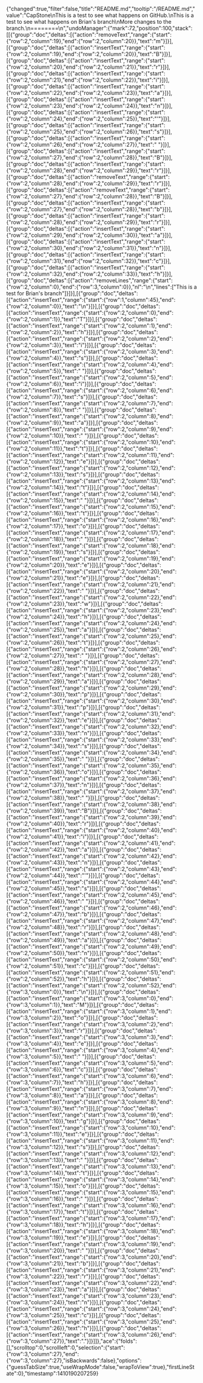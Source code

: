 {"changed":true,"filter":false,"title":"README.md","tooltip":"/README.md","value":"CapStone\nThis is a test to see what happens on GitHub.\nThis is a test to see what happens on Brian's branch\nMore changes to the branch.\n========\n","undoManager":{"mark":72,"position":100,"stack":[[{"group":"doc","deltas":[{"action":"removeText","range":{"start":{"row":2,"column":19},"end":{"row":2,"column":20}},"text":"m"}]}],[{"group":"doc","deltas":[{"action":"insertText","range":{"start":{"row":2,"column":19},"end":{"row":2,"column":20}},"text":"B"}]}],[{"group":"doc","deltas":[{"action":"insertText","range":{"start":{"row":2,"column":20},"end":{"row":2,"column":21}},"text":"r"}]}],[{"group":"doc","deltas":[{"action":"insertText","range":{"start":{"row":2,"column":21},"end":{"row":2,"column":22}},"text":"i"}]}],[{"group":"doc","deltas":[{"action":"insertText","range":{"start":{"row":2,"column":22},"end":{"row":2,"column":23}},"text":"a"}]}],[{"group":"doc","deltas":[{"action":"insertText","range":{"start":{"row":2,"column":23},"end":{"row":2,"column":24}},"text":"n"}]}],[{"group":"doc","deltas":[{"action":"insertText","range":{"start":{"row":2,"column":24},"end":{"row":2,"column":25}},"text":"'"}]}],[{"group":"doc","deltas":[{"action":"insertText","range":{"start":{"row":2,"column":25},"end":{"row":2,"column":26}},"text":"s"}]}],[{"group":"doc","deltas":[{"action":"insertText","range":{"start":{"row":2,"column":26},"end":{"row":2,"column":27}},"text":" "}]}],[{"group":"doc","deltas":[{"action":"insertText","range":{"start":{"row":2,"column":27},"end":{"row":2,"column":28}},"text":"B"}]}],[{"group":"doc","deltas":[{"action":"insertText","range":{"start":{"row":2,"column":28},"end":{"row":2,"column":29}},"text":"r"}]}],[{"group":"doc","deltas":[{"action":"removeText","range":{"start":{"row":2,"column":28},"end":{"row":2,"column":29}},"text":"r"}]}],[{"group":"doc","deltas":[{"action":"removeText","range":{"start":{"row":2,"column":27},"end":{"row":2,"column":28}},"text":"B"}]}],[{"group":"doc","deltas":[{"action":"insertText","range":{"start":{"row":2,"column":27},"end":{"row":2,"column":28}},"text":"b"}]}],[{"group":"doc","deltas":[{"action":"insertText","range":{"start":{"row":2,"column":28},"end":{"row":2,"column":29}},"text":"r"}]}],[{"group":"doc","deltas":[{"action":"insertText","range":{"start":{"row":2,"column":29},"end":{"row":2,"column":30}},"text":"a"}]}],[{"group":"doc","deltas":[{"action":"insertText","range":{"start":{"row":2,"column":30},"end":{"row":2,"column":31}},"text":"n"}]}],[{"group":"doc","deltas":[{"action":"insertText","range":{"start":{"row":2,"column":31},"end":{"row":2,"column":32}},"text":"c"}]}],[{"group":"doc","deltas":[{"action":"insertText","range":{"start":{"row":2,"column":32},"end":{"row":2,"column":33}},"text":"h"}]}],[{"group":"doc","deltas":[{"action":"removeLines","range":{"start":{"row":2,"column":0},"end":{"row":3,"column":0}},"nl":"\n","lines":["This is a test for Brian's branch"]}]}],[{"group":"doc","deltas":[{"action":"insertText","range":{"start":{"row":1,"column":45},"end":{"row":2,"column":0}},"text":"\n"}]}],[{"group":"doc","deltas":[{"action":"insertText","range":{"start":{"row":2,"column":0},"end":{"row":2,"column":1}},"text":"T"}]}],[{"group":"doc","deltas":[{"action":"insertText","range":{"start":{"row":2,"column":1},"end":{"row":2,"column":2}},"text":"h"}]}],[{"group":"doc","deltas":[{"action":"insertText","range":{"start":{"row":2,"column":2},"end":{"row":2,"column":3}},"text":"i"}]}],[{"group":"doc","deltas":[{"action":"insertText","range":{"start":{"row":2,"column":3},"end":{"row":2,"column":4}},"text":"s"}]}],[{"group":"doc","deltas":[{"action":"insertText","range":{"start":{"row":2,"column":4},"end":{"row":2,"column":5}},"text":" "}]}],[{"group":"doc","deltas":[{"action":"insertText","range":{"start":{"row":2,"column":5},"end":{"row":2,"column":6}},"text":"i"}]}],[{"group":"doc","deltas":[{"action":"insertText","range":{"start":{"row":2,"column":6},"end":{"row":2,"column":7}},"text":"s"}]}],[{"group":"doc","deltas":[{"action":"insertText","range":{"start":{"row":2,"column":7},"end":{"row":2,"column":8}},"text":" "}]}],[{"group":"doc","deltas":[{"action":"insertText","range":{"start":{"row":2,"column":8},"end":{"row":2,"column":9}},"text":"a"}]}],[{"group":"doc","deltas":[{"action":"insertText","range":{"start":{"row":2,"column":9},"end":{"row":2,"column":10}},"text":" "}]}],[{"group":"doc","deltas":[{"action":"insertText","range":{"start":{"row":2,"column":10},"end":{"row":2,"column":11}},"text":"t"}]}],[{"group":"doc","deltas":[{"action":"insertText","range":{"start":{"row":2,"column":11},"end":{"row":2,"column":12}},"text":"e"}]}],[{"group":"doc","deltas":[{"action":"insertText","range":{"start":{"row":2,"column":12},"end":{"row":2,"column":13}},"text":"s"}]}],[{"group":"doc","deltas":[{"action":"insertText","range":{"start":{"row":2,"column":13},"end":{"row":2,"column":14}},"text":"t"}]}],[{"group":"doc","deltas":[{"action":"insertText","range":{"start":{"row":2,"column":14},"end":{"row":2,"column":15}},"text":" "}]}],[{"group":"doc","deltas":[{"action":"insertText","range":{"start":{"row":2,"column":15},"end":{"row":2,"column":16}},"text":"t"}]}],[{"group":"doc","deltas":[{"action":"insertText","range":{"start":{"row":2,"column":16},"end":{"row":2,"column":17}},"text":"o"}]}],[{"group":"doc","deltas":[{"action":"insertText","range":{"start":{"row":2,"column":17},"end":{"row":2,"column":18}},"text":" "}]}],[{"group":"doc","deltas":[{"action":"insertText","range":{"start":{"row":2,"column":18},"end":{"row":2,"column":19}},"text":"s"}]}],[{"group":"doc","deltas":[{"action":"insertText","range":{"start":{"row":2,"column":19},"end":{"row":2,"column":20}},"text":"e"}]}],[{"group":"doc","deltas":[{"action":"insertText","range":{"start":{"row":2,"column":20},"end":{"row":2,"column":21}},"text":"e"}]}],[{"group":"doc","deltas":[{"action":"insertText","range":{"start":{"row":2,"column":21},"end":{"row":2,"column":22}},"text":" "}]}],[{"group":"doc","deltas":[{"action":"insertText","range":{"start":{"row":2,"column":22},"end":{"row":2,"column":23}},"text":"w"}]}],[{"group":"doc","deltas":[{"action":"insertText","range":{"start":{"row":2,"column":23},"end":{"row":2,"column":24}},"text":"h"}]}],[{"group":"doc","deltas":[{"action":"insertText","range":{"start":{"row":2,"column":24},"end":{"row":2,"column":25}},"text":"a"}]}],[{"group":"doc","deltas":[{"action":"insertText","range":{"start":{"row":2,"column":25},"end":{"row":2,"column":26}},"text":"t"}]}],[{"group":"doc","deltas":[{"action":"insertText","range":{"start":{"row":2,"column":26},"end":{"row":2,"column":27}},"text":" "}]}],[{"group":"doc","deltas":[{"action":"insertText","range":{"start":{"row":2,"column":27},"end":{"row":2,"column":28}},"text":"h"}]}],[{"group":"doc","deltas":[{"action":"insertText","range":{"start":{"row":2,"column":28},"end":{"row":2,"column":29}},"text":"a"}]}],[{"group":"doc","deltas":[{"action":"insertText","range":{"start":{"row":2,"column":29},"end":{"row":2,"column":30}},"text":"p"}]}],[{"group":"doc","deltas":[{"action":"insertText","range":{"start":{"row":2,"column":30},"end":{"row":2,"column":31}},"text":"p"}]}],[{"group":"doc","deltas":[{"action":"insertText","range":{"start":{"row":2,"column":31},"end":{"row":2,"column":32}},"text":"e"}]}],[{"group":"doc","deltas":[{"action":"insertText","range":{"start":{"row":2,"column":32},"end":{"row":2,"column":33}},"text":"n"}]}],[{"group":"doc","deltas":[{"action":"insertText","range":{"start":{"row":2,"column":33},"end":{"row":2,"column":34}},"text":"s"}]}],[{"group":"doc","deltas":[{"action":"insertText","range":{"start":{"row":2,"column":34},"end":{"row":2,"column":35}},"text":" "}]}],[{"group":"doc","deltas":[{"action":"insertText","range":{"start":{"row":2,"column":35},"end":{"row":2,"column":36}},"text":"o"}]}],[{"group":"doc","deltas":[{"action":"insertText","range":{"start":{"row":2,"column":36},"end":{"row":2,"column":37}},"text":"n"}]}],[{"group":"doc","deltas":[{"action":"insertText","range":{"start":{"row":2,"column":37},"end":{"row":2,"column":38}},"text":" "}]}],[{"group":"doc","deltas":[{"action":"insertText","range":{"start":{"row":2,"column":38},"end":{"row":2,"column":39}},"text":"B"}]}],[{"group":"doc","deltas":[{"action":"insertText","range":{"start":{"row":2,"column":39},"end":{"row":2,"column":40}},"text":"r"}]}],[{"group":"doc","deltas":[{"action":"insertText","range":{"start":{"row":2,"column":40},"end":{"row":2,"column":41}},"text":"i"}]}],[{"group":"doc","deltas":[{"action":"insertText","range":{"start":{"row":2,"column":41},"end":{"row":2,"column":42}},"text":"a"}]}],[{"group":"doc","deltas":[{"action":"insertText","range":{"start":{"row":2,"column":42},"end":{"row":2,"column":43}},"text":"n"}]}],[{"group":"doc","deltas":[{"action":"insertText","range":{"start":{"row":2,"column":43},"end":{"row":2,"column":44}},"text":"'"}]}],[{"group":"doc","deltas":[{"action":"insertText","range":{"start":{"row":2,"column":44},"end":{"row":2,"column":45}},"text":"s"}]}],[{"group":"doc","deltas":[{"action":"insertText","range":{"start":{"row":2,"column":45},"end":{"row":2,"column":46}},"text":" "}]}],[{"group":"doc","deltas":[{"action":"insertText","range":{"start":{"row":2,"column":46},"end":{"row":2,"column":47}},"text":"b"}]}],[{"group":"doc","deltas":[{"action":"insertText","range":{"start":{"row":2,"column":47},"end":{"row":2,"column":48}},"text":"r"}]}],[{"group":"doc","deltas":[{"action":"insertText","range":{"start":{"row":2,"column":48},"end":{"row":2,"column":49}},"text":"a"}]}],[{"group":"doc","deltas":[{"action":"insertText","range":{"start":{"row":2,"column":49},"end":{"row":2,"column":50}},"text":"n"}]}],[{"group":"doc","deltas":[{"action":"insertText","range":{"start":{"row":2,"column":50},"end":{"row":2,"column":51}},"text":"c"}]}],[{"group":"doc","deltas":[{"action":"insertText","range":{"start":{"row":2,"column":51},"end":{"row":2,"column":52}},"text":"h"}]}],[{"group":"doc","deltas":[{"action":"insertText","range":{"start":{"row":2,"column":52},"end":{"row":3,"column":0}},"text":"\n"}]}],[{"group":"doc","deltas":[{"action":"insertText","range":{"start":{"row":3,"column":0},"end":{"row":3,"column":1}},"text":"M"}]}],[{"group":"doc","deltas":[{"action":"insertText","range":{"start":{"row":3,"column":1},"end":{"row":3,"column":2}},"text":"o"}]}],[{"group":"doc","deltas":[{"action":"insertText","range":{"start":{"row":3,"column":2},"end":{"row":3,"column":3}},"text":"r"}]}],[{"group":"doc","deltas":[{"action":"insertText","range":{"start":{"row":3,"column":3},"end":{"row":3,"column":4}},"text":"e"}]}],[{"group":"doc","deltas":[{"action":"insertText","range":{"start":{"row":3,"column":4},"end":{"row":3,"column":5}},"text":" "}]}],[{"group":"doc","deltas":[{"action":"insertText","range":{"start":{"row":3,"column":5},"end":{"row":3,"column":6}},"text":"c"}]}],[{"group":"doc","deltas":[{"action":"insertText","range":{"start":{"row":3,"column":6},"end":{"row":3,"column":7}},"text":"h"}]}],[{"group":"doc","deltas":[{"action":"insertText","range":{"start":{"row":3,"column":7},"end":{"row":3,"column":8}},"text":"a"}]}],[{"group":"doc","deltas":[{"action":"insertText","range":{"start":{"row":3,"column":8},"end":{"row":3,"column":9}},"text":"n"}]}],[{"group":"doc","deltas":[{"action":"insertText","range":{"start":{"row":3,"column":9},"end":{"row":3,"column":10}},"text":"g"}]}],[{"group":"doc","deltas":[{"action":"insertText","range":{"start":{"row":3,"column":10},"end":{"row":3,"column":11}},"text":"e"}]}],[{"group":"doc","deltas":[{"action":"insertText","range":{"start":{"row":3,"column":11},"end":{"row":3,"column":12}},"text":"s"}]}],[{"group":"doc","deltas":[{"action":"insertText","range":{"start":{"row":3,"column":12},"end":{"row":3,"column":13}},"text":" "}]}],[{"group":"doc","deltas":[{"action":"insertText","range":{"start":{"row":3,"column":13},"end":{"row":3,"column":14}},"text":"t"}]}],[{"group":"doc","deltas":[{"action":"insertText","range":{"start":{"row":3,"column":14},"end":{"row":3,"column":15}},"text":"o"}]}],[{"group":"doc","deltas":[{"action":"insertText","range":{"start":{"row":3,"column":15},"end":{"row":3,"column":16}},"text":" "}]}],[{"group":"doc","deltas":[{"action":"insertText","range":{"start":{"row":3,"column":16},"end":{"row":3,"column":17}},"text":"t"}]}],[{"group":"doc","deltas":[{"action":"insertText","range":{"start":{"row":3,"column":17},"end":{"row":3,"column":18}},"text":"h"}]}],[{"group":"doc","deltas":[{"action":"insertText","range":{"start":{"row":3,"column":18},"end":{"row":3,"column":19}},"text":"e"}]}],[{"group":"doc","deltas":[{"action":"insertText","range":{"start":{"row":3,"column":19},"end":{"row":3,"column":20}},"text":" "}]}],[{"group":"doc","deltas":[{"action":"insertText","range":{"start":{"row":3,"column":20},"end":{"row":3,"column":21}},"text":"b"}]}],[{"group":"doc","deltas":[{"action":"insertText","range":{"start":{"row":3,"column":21},"end":{"row":3,"column":22}},"text":"r"}]}],[{"group":"doc","deltas":[{"action":"insertText","range":{"start":{"row":3,"column":22},"end":{"row":3,"column":23}},"text":"a"}]}],[{"group":"doc","deltas":[{"action":"insertText","range":{"start":{"row":3,"column":23},"end":{"row":3,"column":24}},"text":"n"}]}],[{"group":"doc","deltas":[{"action":"insertText","range":{"start":{"row":3,"column":24},"end":{"row":3,"column":25}},"text":"c"}]}],[{"group":"doc","deltas":[{"action":"insertText","range":{"start":{"row":3,"column":25},"end":{"row":3,"column":26}},"text":"h"}]}],[{"group":"doc","deltas":[{"action":"insertText","range":{"start":{"row":3,"column":26},"end":{"row":3,"column":27}},"text":"."}]}]]},"ace":{"folds":[],"scrolltop":0,"scrollleft":0,"selection":{"start":{"row":3,"column":27},"end":{"row":3,"column":27},"isBackwards":false},"options":{"guessTabSize":true,"useWrapMode":false,"wrapToView":true},"firstLineState":0},"timestamp":1410190207259}
